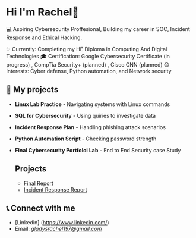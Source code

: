 # Hi I'm Rachel👋
💻 Aspiring Cybersecurity Proffesional,  Building my career in SOC, Incident Response and Ethical       Hacking.

✨ Currently: Completing my HE Diploma in Computing And Digital Technologies
🎓 Certification: Google Cybersecurity  Certificate (in progress) , CompTia Security+ (planned) ,       Cisco CNN (planned)
😊 Interests:  Cyber defense, Python automation, and Network security

 ## 🔐  My projects
 - **Linux Lab Practice** - Navigating systems with Linux commands
 - **SQL for Cybersecurity** - Using quiries to investigate data
 - **Incident Response Plan** - Handling phishing attack scenarios
 - **Python Automation Script** - Checking password strength
 - **Final Cybersecurity Portfoloi Lab** - End to End Security case Study

   ## Projects
   - [Final Report](Final-Portfolio-Lab/final_report.pdf)
   - [Incident Response Report](Incident-Response-Plan/report.pdf)

## 📞 Connect with me 
-  [Linkedin] (https://www.linkedin.com/)
-  Email: *gladysrachel197@gmail.com*



